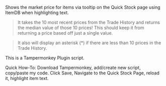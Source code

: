 Shows the market price for items via tooltip on the Quick Stock page using ItemDB when highlighting text.

>It takes the 10 most recent prices from the Trade History and returns the median value of those 10 prices!
This should keep it from returning a price based off just a single value.

>It also will display an asterisk (*) if there are less than 10 prices in the Trade History.

This is a Tampermonkey Plugin script.

Quick How-To: Download Tampermonkey, add/create new script, copy/paste my code. Click Save, Navigate to the Quick Stock Page, reload it, highlight item text.
